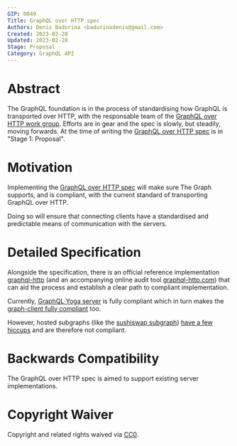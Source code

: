 ```yaml
---
GIP: 0049
Title: GraphQL over HTTP spec
Authors: Denis Badurina <badurinadenis@gmail.com>
Created: 2023-02-28
Updated: 2023-02-28
Stage: Proposal
Category: GraphQL API
---
```


# Abstract

The GraphQL foundation is in the process of standardising how GraphQL is transported over HTTP, with the responsable team of the [GraphQL over HTTP work group](https://github.com/graphql/graphql-over-http). Efforts are in gear and the spec is slowly, but steadily, moving forwards. At the time of writing the [GraphQL over HTTP spec](https://graphql.github.io/graphql-over-http/) is in "Stage 1: Proposal".

# Motivation

Implementing the [GraphQL over HTTP spec](https://graphql.github.io/graphql-over-http/) will make sure The Graph supports, and is compliant, with the current standard of transporting GraphQL over HTTP.

Doing so will ensure that connecting clients have a standardised and predictable means of communication with the servers.

# Detailed Specification

Alongside the specification, there is an official reference implementation [graphql-http](https://github.com/graphql/graphql-http) (and an accompanying online audit tool [graphql-http.com](https://graphql-http.com)) that can aid the process and establish a clear path to compliant implementation.

Currently, [GraphQL Yoga server](https://the-guild.dev/graphql/yoga-server) is fully compliant which in turn makes the [graph-client fully compliant](https://github.com/graphql/graphql-http/tree/main/implementations/graph-client) too.

However, hosted subgraphs (like the [sushiswap subgraph](https://api.thegraph.com/subgraphs/name/sushiswap/exchange/graphql)) [have a few hiccups](https://github.com/graphql/graphql-http/blob/main/implementations/thegraph/README.md) and are therefore not compliant.

# Backwards Compatibility

The GraphQL over HTTP spec is aimed to support existing server implementations.

# Copyright Waiver

Copyright and related rights waived via [CC0](https://creativecommons.org/publicdomain/zero/1.0/).
